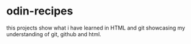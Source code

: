 # odin-recipes
this projects show what i have learned in HTML and git showcasing my understanding of git, github and html.